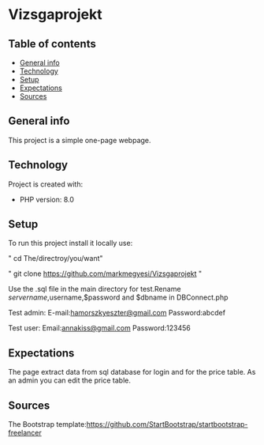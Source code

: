 # Vizsgaprojekt

## Table of contents
* [General info](#general-info)
* [Technology](#technology)
* [Setup](#setup)
* [Expectations](#expectations)
* [Sources](#sources)

## General info
This project is a simple one-page webpage. 
	
## Technology
Project is created with:
* PHP version: 8.0
	
## Setup
To run this project install it locally use:

" cd The/directroy/you/want"

" git clone https://github.com/markmegyesi/Vizsgaprojekt "

Use the .sql file in the main directory for test.Rename $servername ,$username,$password and $dbname in DBConnect.php

Test admin:
E-mail:hamorszkyeszter@gmail.com
Password:abcdef

Test user:
Email:annakiss@gmail.com
Password:123456

## Expectations
The page extract data from sql database for login and for the price table. As an admin you can edit the price table.


## Sources
The Bootstrap template:https://github.com/StartBootstrap/startbootstrap-freelancer
